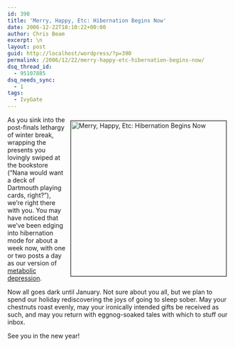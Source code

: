 ```yaml
---
id: 390
title: 'Merry, Happy, Etc: Hibernation Begins Now'
date: 2006-12-22T18:10:22+00:00
author: Chris Beam
excerpt: \n
layout: post
guid: http://localhost/wordpress/?p=390
permalink: /2006/12/22/merry-happy-etc-hibernation-begins-now/
dsq_thread_id:
  - 95107885
dsq_needs_sync:
  - 1
tags:
  - IvyGate
---
```

<img width="350" vspace="10" hspace="10" height="350" border="1" align="right" src="http://www.ivygateblog.com/wp-content/uploads/2006/12/0103-1.jpg" alt="Merry, Happy, Etc: Hibernation Begins Now" />As you sink into the post-finals lethargy of winter break, wrapping the presents you lovingly swiped at the bookstore (&#8220;Nana would want a deck of Dartmouth playing cards, right?&#8221;), we&#8217;re right there with you. You may have noticed that we&#8217;ve been edging into hibernation mode for about a week now, with one or two posts a day as our version of [metabolic depression](http://en.wikipedia.org/wiki/Hibernation).

Now all goes dark until January. Not sure about you all, but we plan to spend our holiday rediscovering the joys of going to sleep sober. May your chestnuts roast evenly, may your ironically intended gifts be received as such, and may you return with eggnog-soaked tales with which to stuff our inbox.

See you in the new year!